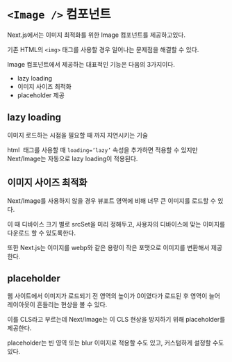 # `<Image />` 컴포넌트

Next.js에서는 이미지 최적화를 위한 Image 컴포넌트를 제공하고있다.

기존 HTML의 `<img>` 태그를 사용할 경우 일어나는 문제점을 해결할 수 있다.

Image 컴포넌트에서 제공하는 대표적인 기능은 다음의 3가지이다.

- lazy loading
- 이미지 사이즈 최적화
- placeholder 제공

## lazy loading

이미지 로드하는 시점을 필요할 때 까지 지연시키는 기술

html <img> 태그를 사용할 때 `loading=’lazy’` 속성을 추가하면 적용할 수 있지만
Next/Image는 자동으로 lazy loading이 적용된다.

## 이미지 사이즈 최적화

Next/Image를 사용하지 않을 경우 뷰포트 영역에 비해 너무 큰 이미지를 로드할 수 있다.

이 때 디바이스 크기 별로 srcSet을 미리 정해두고, 사용자의 디바이스에 맞는 이미지를 다운로드 할 수 있도록한다.

또한 Next.js는 이미지를 webp와 같은 용량이 작은 포맷으로 이미지를 변환해서 제공한다.

## placeholder

웹 사이트에서 이미지가 로드되기 전 영역의 높이가 0이였다가 로드된 후 영역이 늘어 레이아웃이 흔들리는 현상을 볼 수 있다.

이를 CLS라고 부르는데 Next/Image는 이 CLS 현상을 방지하기 위해 placeholder를 제공한다.

placeholder는 빈 영역 또는 blur 이미지로 적용할 수도 있고, 커스텀하게 설정할 수도 있다.
